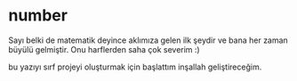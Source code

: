 # number


Sayı belki de matematik deyince aklımıza gelen ilk şeydir ve bana her zaman büyülü gelmiştir. Onu harflerden saha çok severim :)

bu yazıyı sırf projeyi oluşturmak için başlattım inşallah geliştireceğim.
